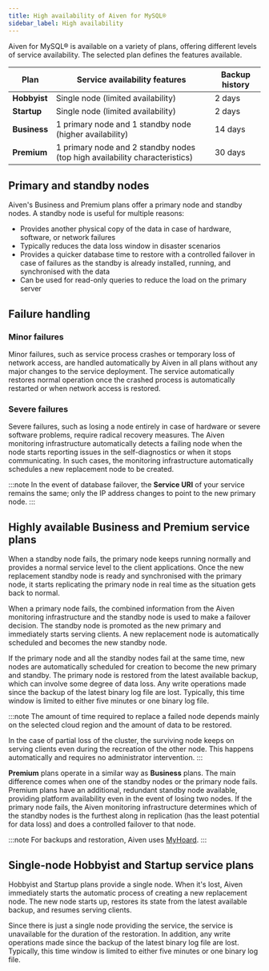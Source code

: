```yaml
---
title: High availability of Aiven for MySQL®
sidebar_label: High availability
---
```


Aiven for MySQL® is available on a variety of plans, offering different levels of service availability. The selected plan defines the features available.

| Plan         | Service availability features                                              | Backup history |
| ------------ | -------------------------------------------------------------------------- | -------------- |
| **Hobbyist** | Single node (limited availability)                                         | 2 days         |
| **Startup**  | Single node (limited availability)                                         | 2 days         |
| **Business** | 1 primary node and 1 standby node (higher availability)                    | 14 days        |
| **Premium**  | 1 primary node and 2 standby nodes (top high availability characteristics) | 30 days        |

## Primary and standby nodes

Aiven's Business and Premium plans offer a primary node and standby nodes.
A standby node is useful for multiple reasons:

-   Provides another physical copy of the data in case of hardware,
    software, or network failures
-   Typically reduces the data loss window in disaster scenarios
-   Provides a quicker database time to restore with a controlled
    failover in case of failures as the standby is already installed,
    running, and synchronised with the data
-   Can be used for read-only queries to reduce the load on the primary
    server

## Failure handling

### Minor failures

Minor failures, such as service process crashes or temporary loss of
network access, are handled automatically by Aiven in all plans without
any major changes to the service deployment. The service automatically
restores normal operation once the crashed process is automatically restarted or when
network access is restored.

### Severe failures

Severe failures, such as losing a node entirely in case of hardware
or severe software problems, require radical recovery measures. The
Aiven monitoring infrastructure automatically detects a failing node
when the node starts reporting issues in the self-diagnostics or
when it stops communicating. In such cases, the monitoring infrastructure
automatically schedules a new replacement node to be created.

:::note
In the event of database failover, the **Service URI** of your service
remains the same; only the IP address changes to point to the new primary node.
:::

## Highly available Business and Premium service plans

When a standby node fails, the primary node
keeps running normally and provides a normal service level to the client
applications. Once the new replacement standby node is ready and
synchronised with the primary node, it starts replicating the primary
node in real time as the situation gets back to normal.

When a primary node fails, the combined
information from the Aiven monitoring infrastructure and the standby
node is used to make a failover decision. The standby node is promoted
as the new primary and immediately starts serving clients. A
new replacement node is automatically scheduled and becomes the new
standby node.

If the primary node and all the standby nodes fail at the same time, new
nodes are automatically scheduled for creation to become the new primary
and standby. The primary node is restored from the latest available
backup, which can involve some degree of data loss. Any write operations made
since the backup of the latest binary log file are lost. Typically, this time
window is limited to either five minutes or one binary log file.

:::note
The amount of time required to replace a failed node depends mainly on
the selected cloud region and the amount of data to be restored.

In the case of partial loss of the cluster, the surviving node
keeps on serving clients even during the recreation of the other node.
This happens automatically and requires no administrator intervention.
:::

**Premium** plans operate in a similar way as **Business** plans. The
main difference comes when one of the standby nodes or the primary node
fails. Premium plans have an additional, redundant standby node
available, providing platform availability even in the event of losing
two nodes. If the primary node fails, the Aiven monitoring infrastructure
determines which of the standby nodes is the furthest along in replication
(has the least potential for data loss) and does a controlled failover to that node.

:::note
For backups and restoration, Aiven uses [MyHoard](https://aiven.io/blog/introducing-myhoard-your-single-solution-to-mysql-backups-and-restoration).
:::

## Single-node Hobbyist and Startup service plans

Hobbyist and Startup plans provide a single node. When it's lost, Aiven
immediately starts the automatic process of creating a new replacement
node. The new node starts up, restores its state from the latest
available backup, and resumes serving clients.

Since there is just a single node providing the service, the service is
unavailable for the duration of the restoration. In addition, any write
operations made since the backup of the latest binary log file are lost.
Typically, this time window is limited to either five minutes or one binary log file.
